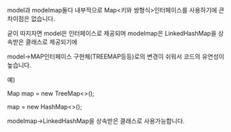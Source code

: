 model과 modelmap둘다 내부적으로 Map<키와 쌍형식>인터페이스를 사용하기에 큰차이점은 없습니다.

굳이 따지자면 model은 인터페이스로 제공되며 modelmap은 LinkedHashMap을 상속받은 클래스로 제공되기에  

model->MAP인터페이스 구현체(TREEMAP등등)로의 변경이 쉬워서 코드의 유연성이 높습니다.

예)

 Map map = new TreeMap<>();

 map = new HashMap<>();

  

modelmap->LinkedHashMap을 상속받은 클래스로 사용가능합니다.